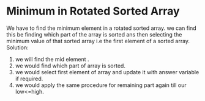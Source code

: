 # Minimum in Rotated Sorted Array

We have to find the minimum element in a rotated sorted array. we can find this be finding which part of the array is sorted ans then selecting the minimum value of that sorted array i.e the first element of a sorted array.\
Solution:
1. we will find the mid element .
2. we would find which part of array is sorted.
3. we would select first element of array and update it with answer variable if required.
4. we would apply the same procedure for remaining part again till our low<=high.
